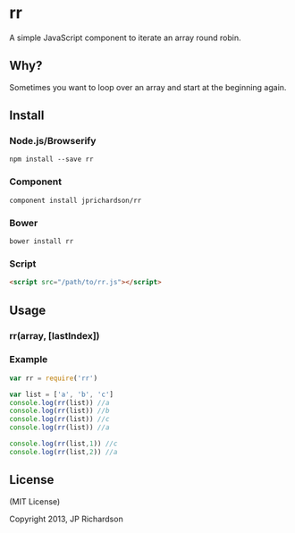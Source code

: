 rr
==

A simple JavaScript component to iterate an array round robin.


Why?
----

Sometimes you want to loop over an array and start at the beginning again.



Install
-------

### Node.js/Browserify

    npm install --save rr


### Component

    component install jprichardson/rr


### Bower

    bower install rr


### Script

```html
<script src="/path/to/rr.js"></script>
```


Usage
-----

### rr(array, [lastIndex])


### Example

```js
var rr = require('rr')

var list = ['a', 'b', 'c']
console.log(rr(list)) //a
console.log(rr(list)) //b
console.log(rr(list)) //c
console.log(rr(list)) //a

console.log(rr(list,1)) //c
console.log(rr(list,2)) //a 
```



License
-------

(MIT License)

Copyright 2013, JP Richardson


